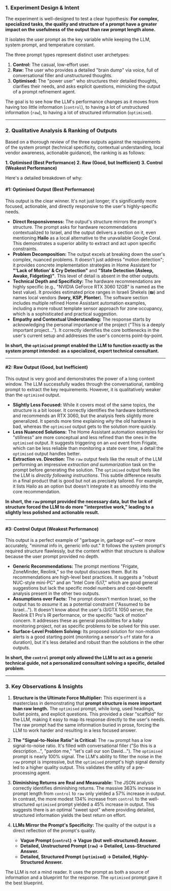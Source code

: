 ### 1. Experiment Design & Intent

The experiment is well-designed to test a clear hypothesis: **For complex, specialized tasks, the quality and structure of a prompt have a greater impact on the usefulness of the output than raw prompt length alone.**

It isolates the user prompt as the key variable while keeping the LLM, system prompt, and temperature constant. 

The three prompt types represent distinct user archetypes:

1.  **Control:** The casual, low-effort user.
2.  **Raw:** The user who provides a detailed "brain dump" via voice, full of conversational filler and unstructured thoughts.
3.  **Optimised:** The "power user" who structures their detailed thoughts, clarifies their needs, and asks explicit questions, mimicking the output of a prompt refinement agent.

The goal is to see how the LLM's performance changes as it moves from having too little information (`control`), to having a lot of unstructured information (`raw`), to having a lot of structured information (`optimised`).

---

### 2. Qualitative Analysis & Ranking of Outputs

Based on a thorough review of the three outputs against the requirements of the system prompt (technical specificity, contextual understanding, local vendor awareness, actionable guidance), the ranking is as follows:

**1. Optimised (Best Performance)**
**2. Raw (Good, but Inefficient)**
**3. Control (Weakest Performance)**

Here's a detailed breakdown of why:

#### **#1: Optimised Output (Best Performance)**

This output is the clear winner. It's not just longer; it's significantly more focused, actionable, and directly responsive to the user's highly-specific needs.

*   **Direct Responsiveness:** The output's structure mirrors the prompt's structure. The prompt asks for hardware recommendations contextualized to Israel, and the output delivers a section on it, even mentioning **Hailo** as a local alternative to the unavailable Google Coral. This demonstrates a superior ability to extract and act upon specific constraints.
*   **Problem Decomposition:** The output excels at breaking down the user's complex, nuanced problems. It doesn't just address "motion detection"; it provides concrete implementation strategies in Home Assistant for **"'Lack of Motion' & Cry Detection"** and **"State Detection (Asleep, Awake, Fidgeting)"**. This level of detail is absent in the other outputs.
*   **Technical Depth and Specificity:** The hardware recommendations are highly specific (e.g., "NVIDIA GeForce RTX 3060 12GB" is named as the best value). It provides estimated price ranges in Israeli Shekels (**₪**) and names local vendors (**Ivory, KSP, Plonter**). The software section includes multiple refined Home Assistant automation examples, including a more robust template sensor approach for zone occupancy, which is a sophisticated and practical suggestion.
*   **Empathy and Contextual Understanding:** The response starts by acknowledging the personal importance of the project ("This is a deeply important project..."). It correctly identifies the core bottlenecks in the user's current setup and addresses the user's concerns point-by-point.

**In short, the `optimised` prompt enabled the LLM to function exactly as the system prompt intended: as a specialized, expert technical consultant.**

---

#### **#2: Raw Output (Good, but Inefficient)**

This output is very good and demonstrates the power of a long context window. The LLM successfully wades through the conversational, rambling prompt to extract the key requirements. However, it is qualitatively weaker than the `optimised` output.

*   **Slightly Less Focused:** While it covers most of the same topics, the structure is a bit looser. It correctly identifies the hardware bottleneck and recommends an RTX 3060, but the analysis feels slightly more generalized. It spends more time explaining *why* the old hardware is bad, whereas the `optimised` output gets to the solution more quickly.
*   **Less Nuanced Solutions:** The Home Assistant automation examples for "stillness" are more conceptual and less refined than the ones in the `optimised` output. It suggests triggering on an `end` event from Frigate, which can be less reliable than monitoring a state over time, a detail the `optimised` output handles better.
*   **Extraction vs. Direction:** The `raw` output feels like the result of the LLM performing an impressive *extraction and summarization* task on the prompt before generating the solution. The `optimised` output feels like the LLM is *directly following instructions*. This subtle difference results in a final product that is good but not as precisely tailored. For example, it lists Hailo as an option but doesn't integrate it as smoothly into the core recommendation.

**In short, the `raw` prompt provided the necessary data, but the lack of structure forced the LLM to do more "interpretive work," leading to a slightly less polished and actionable result.**

---

#### **#3: Control Output (Weakest Performance)**

This output is a perfect example of "garbage in, garbage out"—or more accurately, "minimal info in, generic info out." It follows the system prompt's required structure flawlessly, but the content within that structure is shallow because the user prompt provided no depth.

*   **Generic Recommendations:** The prompt mentions "Frigate, ZoneMinder, Reolink," so the output discusses them. But its recommendations are high-level best practices. It suggests a "robust NUC-style mini-PC" and an "Intel Core i5/i7," which are good general suggestions but lack the specific model numbers and cost-benefit analysis present in the other two outputs.
*   **Assumptions over Facts:** The prompt doesn't mention Israel, so the output has to *assume* it as a potential constraint ("Assumed to be Israel..."). It doesn't know about the user's i3/GTX 1050 server, the Reolink E1 Pro's IR performance, or the specific "lack of motion" concern. It addresses these as general possibilities for a baby monitoring project, not as specific problems to be solved for this user.
*   **Surface-Level Problem Solving:** Its proposed solution for non-motion alerts is a good starting point (monitoring a sensor's `off` state for a duration), but it's less detailed and robust than the solutions in the other outputs.

**In short, the `control` prompt only allowed the LLM to act as a generic technical guide, not a personalized consultant solving a specific, detailed problem.**

---

### 3. Key Observations & Insights

1.  **Structure is the Ultimate Force Multiplier:** This experiment is a masterclass in demonstrating that **prompt structure is more important than raw length.** The `optimised` prompt, while long, used headings, bullet points, and explicit questions. This provided a clear "scaffold" for the LLM, making it easy to map its response directly to the user's needs. The raw prompt had the same information buried in prose, forcing the LLM to work harder and resulting in a less focused answer.

2.  **The "Signal-to-Noise Ratio" is Critical:** The `raw` prompt has a low signal-to-noise ratio. It's filled with conversational filler ("So this is a description...", "pardon me," "let's call our son David..."). The `optimised` prompt is nearly 100% signal. The LLM's ability to filter the noise in the `raw` prompt is impressive, but the `optimised` prompt's high signal density led to a higher quality output. This validates the utility of a pre-processing agent.

3.  **Diminishing Returns are Real and Measurable:** The JSON analysis correctly identifies diminishing returns. The massive 363% increase in prompt length from `control` to `raw` only yielded a 57% increase in output. In contrast, the more modest 134% increase from `control` to the well-structured `optimised` prompt yielded a 45% increase in output. This suggests there is an optimal "sweet spot" where providing detailed, structured information yields the best return on effort.

4.  **LLMs Mirror the Prompt's Specificity:** The quality of the output is a direct reflection of the prompt's quality.
    *   **Vague Prompt (`control`) -> Vague (but well-structured) Answer.**
    *   **Detailed, Unstructured Prompt (`raw`) -> Detailed, Less-Structured Answer.**
    *   **Detailed, Structured Prompt (`optimised`) -> Detailed, Highly-Structured Answer.**

The LLM is not a mind reader. It uses the prompt as both a source of information and a blueprint for the response. The `optimised` prompt gave it the best blueprint.
